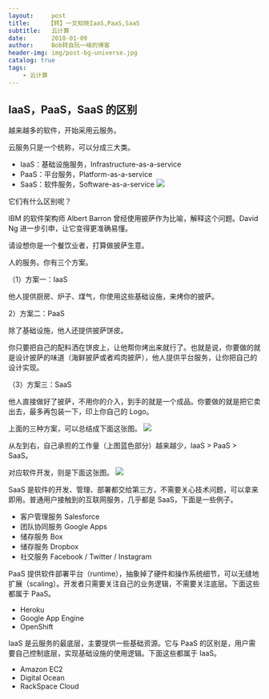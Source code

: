 ```yaml
---
layout:     post
title:     【转】一文知晓IaaS,PaaS,SaaS
subtitle:   云计算
date:       2018-01-09
author:     Bob转自阮一峰的博客
header-img: img/post-bg-universe.jpg
catalog: true
tags:
    - 云计算
---
```

## IaaS，PaaS，SaaS 的区别
越来越多的软件，开始采用云服务。

云服务只是一个统称，可以分成三大类。

* IaaS：基础设施服务，Infrastructure-as-a-service
* PaaS：平台服务，Platform-as-a-service
* SaaS：软件服务，Software-as-a-service
![](https://ws2.sinaimg.cn/large/006tNbRwgy1fpw18aofeyj30ku096aac.jpg)

它们有什么区别呢？

IBM 的软件架构师 Albert Barron 曾经使用披萨作为比喻，解释这个问题。David Ng 进一步引申，让它变得更准确易懂。

请设想你是一个餐饮业者，打算做披萨生意。

人的服务。你有三个方案。

（1）方案一：IaaS

他人提供厨房、炉子、煤气，你使用这些基础设施，来烤你的披萨。

2）方案二：PaaS

除了基础设施，他人还提供披萨饼皮。



你只要把自己的配料洒在饼皮上，让他帮你烤出来就行了。也就是说，你要做的就是设计披萨的味道（海鲜披萨或者鸡肉披萨），他人提供平台服务，让你把自己的设计实现。



（3）方案三：SaaS

他人直接做好了披萨，不用你的介入，到手的就是一个成品。你要做的就是把它卖出去，最多再包装一下，印上你自己的 Logo。



上面的三种方案，可以总结成下面这张图。
![](https://ws3.sinaimg.cn/large/006tNbRwgy1fpw1mfbro6j30nm0ikgmz.jpg)


从左到右，自己承担的工作量（上图蓝色部分）越来越少，IaaS > PaaS > SaaS。

对应软件开发，则是下面这张图。
![](https://ws2.sinaimg.cn/large/006tNbRwgy1fpw1nfhdw4j30fa08y0t6.jpg)


SaaS 是软件的开发、管理、部署都交给第三方，不需要关心技术问题，可以拿来即用。普通用户接触到的互联网服务，几乎都是 SaaS，下面是一些例子。

* 客户管理服务 Salesforce
* 团队协同服务 Google Apps
* 储存服务 Box
* 储存服务 Dropbox
* 社交服务 Facebook / Twitter / Instagram

PaaS 提供软件部署平台（runtime），抽象掉了硬件和操作系统细节，可以无缝地扩展（scaling）。开发者只需要关注自己的业务逻辑，不需要关注底层。下面这些都属于 PaaS。

* Heroku
* Google App Engine
* OpenShift

IaaS 是云服务的最底层，主要提供一些基础资源。它与 PaaS 的区别是，用户需要自己控制底层，实现基础设施的使用逻辑。下面这些都属于 IaaS。

* Amazon EC2
* Digital Ocean
* RackSpace Cloud
